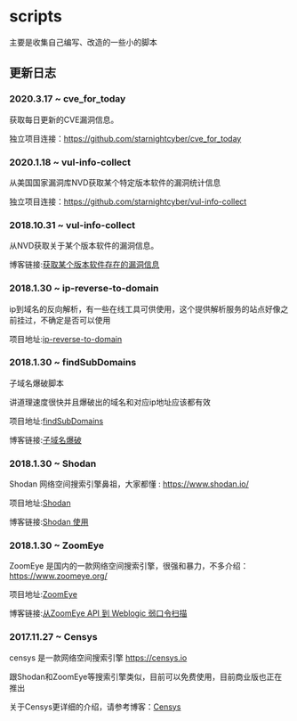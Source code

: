 # scripts
主要是收集自己编写、改造的一些小的脚本

## 更新日志

### 2020.3.17 ~ cve_for_today

获取每日更新的CVE漏洞信息。

独立项目连接：https://github.com/starnightcyber/cve_for_today

### 2020.1.18 ~ vul-info-collect

从美国国家漏洞库NVD获取某个特定版本软件的漏洞统计信息

独立项目连接：https://github.com/starnightcyber/vul-info-collect



### 2018.10.31 ~ vul-info-collect

从NVD获取关于某个版本软件的漏洞信息。

博客链接:[获取某个版本软件存在的漏洞信息](https://www.cnblogs.com/Hi-blog/p/vulnerabilities-with-specific-version-of-software.html)

### 2018.1.30 ~ ip-reverse-to-domain

ip到域名的反向解析，有一些在线工具可供使用，这个提供解析服务的站点好像之前挂过，不确定是否可以使用

项目地址:[ip-reverse-to-domain](https://github.com/starnightcyber/ip-reverse-to-domain)

### 2018.1.30 ~ findSubDomains

子域名爆破脚本

讲道理速度很快并且爆破出的域名和对应ip地址应该都有效

项目地址:[findSubDomains](https://github.com/starnightcyber/findSubDomains)

博客链接:[子域名爆破](http://www.cnblogs.com/Hi-blog/p/7606027.html)

### 2018.1.30 ~ Shodan

Shodan 网络空间搜索引擎鼻祖，大家都懂 : https://www.shodan.io/

项目地址:[Shodan](https://github.com/starnightcyber/Shodan)

博客链接:[Shodan 使用](http://www.cnblogs.com/Hi-blog/p/6904190.html)

### 2018.1.30 ~ ZoomEye

ZoomEye 是国内的一款网络空间搜索引擎，很强和暴力，不多介绍：https://www.zoomeye.org/

项目地址:[ZoomEye](https://github.com/starnightcyber/ZoomEye)

博客链接:[从ZoomEye API 到 Weblogic 弱口令扫描](http://www.cnblogs.com/Hi-blog/p/6127387.html)


### 2017.11.27 ~ Censys

censys 是一款网络空间搜索引擎 https://censys.io

跟Shodan和ZoomEye等搜索引擎类似，目前可以免费使用，目前商业版也正在推出

关于Censys更详细的介绍，请参考博客：[Censys](http://www.cnblogs.com/Hi-blog/p/7798940.html "Censys")
